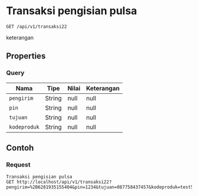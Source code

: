 # Transaksi pengisian pulsa
```http
GET /api/v1/transaksi22
```
keterangan
## Properties
### Query
Nama | Tipe | Nilai | Keterangan
--- | --- | --- | ---
<code>pengirim</code> | String | null | null
<code>pin</code> | String | null | null
<code>tujuan</code> | String | null | null
<code>kodeproduk</code> | String | null | null

## Contoh

### Request
```http
Transaksi pengisian pulsa
GET http://localhost/api/v1/transaksi22?pengirim=%2B6281935155404&pin=1234&tujuan=087758437457&kodeproduk=test5
```
